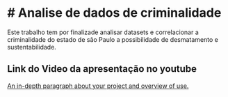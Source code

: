 # # Analise de dados de criminalidade

Este trabalho tem por finalizade analisar datasets e correlacionar a criminalidade do estado de são Paulo a possibilidade de desmatamento e sustentabilidade.

## Link do Video da apresentação no youtube

[An in-depth paragraph about your project and overview of use.](https://www.youtube.com/watch?v=cCtRbghox54&ab_channel=GlaytonPaula)
